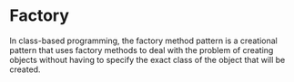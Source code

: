 # Factory

In class-based programming, the factory method pattern is a creational pattern that uses factory methods to deal with the problem of creating objects without having to specify the exact class of the object that will be created. 
